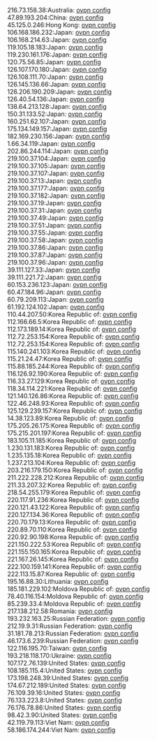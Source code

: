 216.73.158.38:Australia: [ovpn config](vpn/216_73_158_38.ovpn)  
47.89.193.204:China: [ovpn config](vpn/47_89_193_204.ovpn)  
45.125.0.246:Hong Kong: [ovpn config](vpn/45_125_0_246.ovpn)  
106.168.186.232:Japan: [ovpn config](vpn/106_168_186_232.ovpn)  
106.168.214.63:Japan: [ovpn config](vpn/106_168_214_63.ovpn)  
119.105.18.183:Japan: [ovpn config](vpn/119_105_18_183.ovpn)  
119.230.161.176:Japan: [ovpn config](vpn/119_230_161_176.ovpn)  
120.75.56.85:Japan: [ovpn config](vpn/120_75_56_85.ovpn)  
126.107.170.180:Japan: [ovpn config](vpn/126_107_170_180.ovpn)  
126.108.111.70:Japan: [ovpn config](vpn/126_108_111_70.ovpn)  
126.145.136.66:Japan: [ovpn config](vpn/126_145_136_66.ovpn)  
126.206.190.209:Japan: [ovpn config](vpn/126_206_190_209.ovpn)  
126.40.54.136:Japan: [ovpn config](vpn/126_40_54_136.ovpn)  
138.64.213.128:Japan: [ovpn config](vpn/138_64_213_128.ovpn)  
150.31.133.52:Japan: [ovpn config](vpn/150_31_133_52.ovpn)  
160.251.62.107:Japan: [ovpn config](vpn/160_251_62_107.ovpn)  
175.134.149.157:Japan: [ovpn config](vpn/175_134_149_157.ovpn)  
182.169.230.156:Japan: [ovpn config](vpn/182_169_230_156.ovpn)  
1.66.34.119:Japan: [ovpn config](vpn/1_66_34_119.ovpn)  
202.86.244.114:Japan: [ovpn config](vpn/202_86_244_114.ovpn)  
219.100.37.104:Japan: [ovpn config](vpn/219_100_37_104.ovpn)  
219.100.37.105:Japan: [ovpn config](vpn/219_100_37_105.ovpn)  
219.100.37.107:Japan: [ovpn config](vpn/219_100_37_107.ovpn)  
219.100.37.13:Japan: [ovpn config](vpn/219_100_37_13.ovpn)  
219.100.37.177:Japan: [ovpn config](vpn/219_100_37_177.ovpn)  
219.100.37.182:Japan: [ovpn config](vpn/219_100_37_182.ovpn)  
219.100.37.19:Japan: [ovpn config](vpn/219_100_37_19.ovpn)  
219.100.37.31:Japan: [ovpn config](vpn/219_100_37_31.ovpn)  
219.100.37.49:Japan: [ovpn config](vpn/219_100_37_49.ovpn)  
219.100.37.51:Japan: [ovpn config](vpn/219_100_37_51.ovpn)  
219.100.37.55:Japan: [ovpn config](vpn/219_100_37_55.ovpn)  
219.100.37.58:Japan: [ovpn config](vpn/219_100_37_58.ovpn)  
219.100.37.86:Japan: [ovpn config](vpn/219_100_37_86.ovpn)  
219.100.37.87:Japan: [ovpn config](vpn/219_100_37_87.ovpn)  
219.100.37.96:Japan: [ovpn config](vpn/219_100_37_96.ovpn)  
39.111.127.33:Japan: [ovpn config](vpn/39_111_127_33.ovpn)  
39.111.221.72:Japan: [ovpn config](vpn/39_111_221_72.ovpn)  
60.153.236.123:Japan: [ovpn config](vpn/60_153_236_123.ovpn)  
60.47.184.96:Japan: [ovpn config](vpn/60_47_184_96.ovpn)  
60.79.209.113:Japan: [ovpn config](vpn/60_79_209_113.ovpn)  
61.192.124.102:Japan: [ovpn config](vpn/61_192_124_102.ovpn)  
110.44.207.50:Korea Republic of: [ovpn config](vpn/110_44_207_50.ovpn)  
112.166.66.5:Korea Republic of: [ovpn config](vpn/112_166_66_5.ovpn)  
112.173.189.14:Korea Republic of: [ovpn config](vpn/112_173_189_14.ovpn)  
112.72.253.154:Korea Republic of: [ovpn config](vpn/112_72_253_154.ovpn)  
112.72.253.154:Korea Republic of: [ovpn config](vpn/112_72_253_154.ovpn)  
115.140.241.103:Korea Republic of: [ovpn config](vpn/115_140_241_103.ovpn)  
115.21.24.47:Korea Republic of: [ovpn config](vpn/115_21_24_47.ovpn)  
115.88.185.244:Korea Republic of: [ovpn config](vpn/115_88_185_244.ovpn)  
116.126.92.190:Korea Republic of: [ovpn config](vpn/116_126_92_190.ovpn)  
116.33.27.129:Korea Republic of: [ovpn config](vpn/116_33_27_129.ovpn)  
118.34.114.221:Korea Republic of: [ovpn config](vpn/118_34_114_221.ovpn)  
121.140.126.86:Korea Republic of: [ovpn config](vpn/121_140_126_86.ovpn)  
122.46.248.93:Korea Republic of: [ovpn config](vpn/122_46_248_93.ovpn)  
125.129.239.157:Korea Republic of: [ovpn config](vpn/125_129_239_157.ovpn)  
14.38.123.89:Korea Republic of: [ovpn config](vpn/14_38_123_89.ovpn)  
175.205.26.175:Korea Republic of: [ovpn config](vpn/175_205_26_175.ovpn)  
175.215.201.197:Korea Republic of: [ovpn config](vpn/175_215_201_197.ovpn)  
183.105.11.185:Korea Republic of: [ovpn config](vpn/183_105_11_185.ovpn)  
1.230.131.183:Korea Republic of: [ovpn config](vpn/1_230_131_183.ovpn)  
1.235.135.18:Korea Republic of: [ovpn config](vpn/1_235_135_18.ovpn)  
1.237.213.104:Korea Republic of: [ovpn config](vpn/1_237_213_104.ovpn)  
203.216.179.150:Korea Republic of: [ovpn config](vpn/203_216_179_150.ovpn)  
211.222.228.212:Korea Republic of: [ovpn config](vpn/211_222_228_212.ovpn)  
211.33.207.32:Korea Republic of: [ovpn config](vpn/211_33_207_32.ovpn)  
218.54.255.179:Korea Republic of: [ovpn config](vpn/218_54_255_179.ovpn)  
220.117.91.236:Korea Republic of: [ovpn config](vpn/220_117_91_236.ovpn)  
220.121.43.122:Korea Republic of: [ovpn config](vpn/220_121_43_122.ovpn)  
220.127.134.36:Korea Republic of: [ovpn config](vpn/220_127_134_36.ovpn)  
220.70.179.13:Korea Republic of: [ovpn config](vpn/220_70_179_13.ovpn)  
220.89.70.110:Korea Republic of: [ovpn config](vpn/220_89_70_110.ovpn)  
220.92.90.198:Korea Republic of: [ovpn config](vpn/220_92_90_198.ovpn)  
221.150.222.53:Korea Republic of: [ovpn config](vpn/221_150_222_53.ovpn)  
221.155.150.165:Korea Republic of: [ovpn config](vpn/221_155_150_165.ovpn)  
221.167.26.145:Korea Republic of: [ovpn config](vpn/221_167_26_145.ovpn)  
222.100.159.141:Korea Republic of: [ovpn config](vpn/222_100_159_141.ovpn)  
222.113.15.87:Korea Republic of: [ovpn config](vpn/222_113_15_87.ovpn)  
195.16.88.30:Lithuania: [ovpn config](vpn/195_16_88_30.ovpn)  
185.181.229.102:Moldova Republic of: [ovpn config](vpn/185_181_229_102.ovpn)  
78.40.116.154:Moldova Republic of: [ovpn config](vpn/78_40_116_154.ovpn)  
85.239.33.4:Moldova Republic of: [ovpn config](vpn/85_239_33_4.ovpn)  
217.138.212.58:Romania: [ovpn config](vpn/217_138_212_58.ovpn)  
193.232.163.25:Russian Federation: [ovpn config](vpn/193_232_163_25.ovpn)  
212.19.9.31:Russian Federation: [ovpn config](vpn/212_19_9_31.ovpn)  
31.181.78.213:Russian Federation: [ovpn config](vpn/31_181_78_213.ovpn)  
46.173.6.239:Russian Federation: [ovpn config](vpn/46_173_6_239.ovpn)  
122.116.195.70:Taiwan: [ovpn config](vpn/122_116_195_70.ovpn)  
193.218.118.170:Ukraine: [ovpn config](vpn/193_218_118_170.ovpn)  
107.172.76.139:United States: [ovpn config](vpn/107_172_76_139.ovpn)  
108.185.115.4:United States: [ovpn config](vpn/108_185_115_4.ovpn)  
173.198.248.39:United States: [ovpn config](vpn/173_198_248_39.ovpn)  
174.67.212.189:United States: [ovpn config](vpn/174_67_212_189.ovpn)  
76.109.39.16:United States: [ovpn config](vpn/76_109_39_16.ovpn)  
76.133.223.8:United States: [ovpn config](vpn/76_133_223_8.ovpn)  
76.176.78.86:United States: [ovpn config](vpn/76_176_78_86.ovpn)  
98.42.3.90:United States: [ovpn config](vpn/98_42_3_90.ovpn)  
42.119.79.113:Viet Nam: [ovpn config](vpn/42_119_79_113.ovpn)  
58.186.174.244:Viet Nam: [ovpn config](vpn/58_186_174_244.ovpn)  
